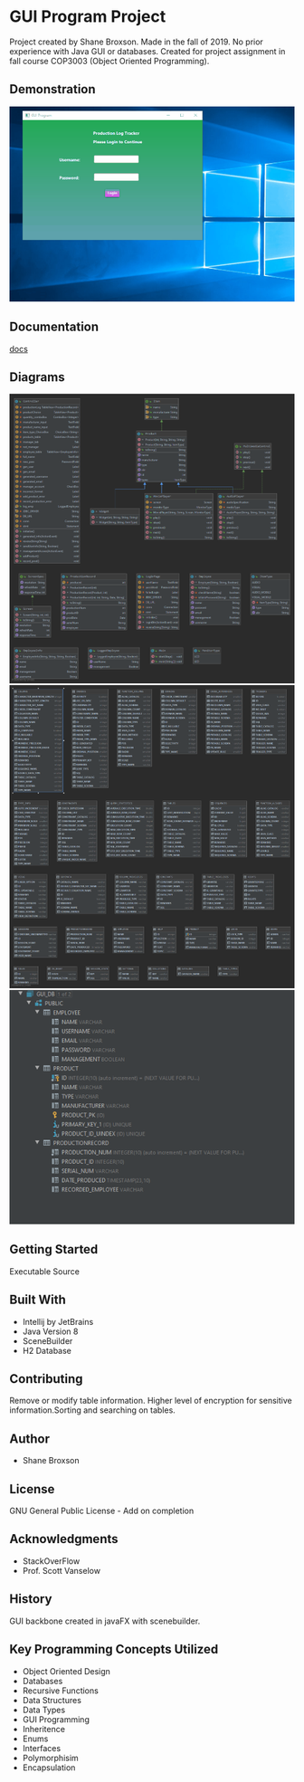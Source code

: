 # GUI Program Project
Project created by Shane Broxson. Made in the fall of 2019. No prior experience with Java GUI or databases. Created for project assignment in fall course COP3003 (Object Oriented Programming). 
## Demonstration
![ProjectGIF](docs/demonstration.gif)
## Documentation
[docs](https://shanebroxson.github.io/GUIProject/docs/html/index.html)
## Diagrams
![Diagram](docs/GUIProject.png)
![Diagram](docs/GUI_DB.png)
![Diagram](docs/DB.png)
## Getting Started
Executable
Source
## Built With
* Intellij by JetBrains
* Java Version 8
* SceneBuilder
* H2 Database
## Contributing
Remove or modify table information. Higher level of encryption for sensitive information.Sorting and searching on tables.
## Author
* Shane Broxson
## License
GNU General Public License - Add on completion
## Acknowledgments
* StackOverFlow
* Prof. Scott Vanselow 
## History
GUI backbone created in javaFX with scenebuilder.
## Key Programming Concepts Utilized
* Object Oriented Design
* Databases
* Recursive Functions
* Data Structures
* Data Types
* GUI Programming
* Inheritence
* Enums
* Interfaces
* Polymorphisim 
* Encapsulation
